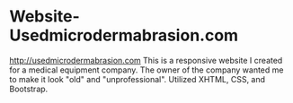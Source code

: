 Website-Usedmicrodermabrasion.com
=================================

http://usedmicrodermabrasion.com
This is a responsive website I created for a medical equipment company. The owner of the company wanted me to make it look "old" and "unprofessional". Utilized XHTML, CSS, and Bootstrap.
